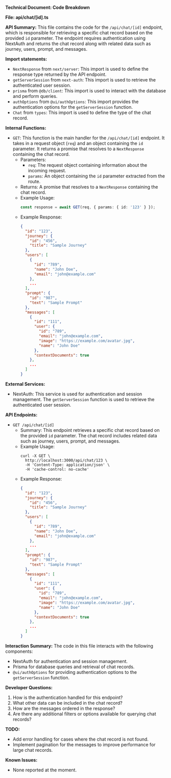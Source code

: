 **Technical Document: Code Breakdown**

**File: api/chat/[id].ts**

**API Summary:**
This file contains the code for the `/api/chat/[id]` endpoint, which is responsible for retrieving a specific chat record based on the provided `id` parameter. The endpoint requires authentication using NextAuth and returns the chat record along with related data such as journey, users, prompt, and messages.

**Import statements:**
- `NextResponse` from `next/server`: This import is used to define the response type returned by the API endpoint.
- `getServerSession` from `next-auth`: This import is used to retrieve the authenticated user session.
- `prisma` from `@db/client`: This import is used to interact with the database and perform queries.
- `authOptions` from `@ui/authOptions`: This import provides the authentication options for the `getServerSession` function.
- `Chat` from `types`: This import is used to define the type of the chat record.

**Internal Functions:**
- `GET`: This function is the main handler for the `/api/chat/[id]` endpoint. It takes in a request object (`req`) and an object containing the `id` parameter. It returns a promise that resolves to a `NextResponse` containing the chat record.
  - Parameters:
    - `req`: The request object containing information about the incoming request.
    - `params`: An object containing the `id` parameter extracted from the route.
  - Returns: A promise that resolves to a `NextResponse` containing the chat record.
  - Example Usage:
    ```typescript
    const response = await GET(req, { params: { id: '123' } });
    ```
  - Example Response:
    ```json
    {
      "id": "123",
      "journey": {
        "id": "456",
        "title": "Sample Journey"
      },
      "users": [
        {
          "id": "789",
          "name": "John Doe",
          "email": "john@example.com"
        },
        ...
      ],
      "prompt": {
        "id": "987",
        "text": "Sample Prompt"
      },
      "messages": [
        {
          "id": "111",
          "user": {
            "id": "789",
            "email": "john@example.com",
            "image": "https://example.com/avatar.jpg",
            "name": "John Doe"
          },
          "contextDocuments": true
        },
        ...
      ]
    }
    ```

**External Services:**
- NextAuth: This service is used for authentication and session management. The `getServerSession` function is used to retrieve the authenticated user session.

**API Endpoints:**
- `GET /api/chat/[id]`
  - Summary: This endpoint retrieves a specific chat record based on the provided `id` parameter. The chat record includes related data such as journey, users, prompt, and messages.
  - Example Usage:
    ```
    curl -X GET \
      http://localhost:3000/api/chat/123 \
      -H 'Content-Type: application/json' \
      -H 'cache-control: no-cache'
    ```
  - Example Response:
    ```json
    {
      "id": "123",
      "journey": {
        "id": "456",
        "title": "Sample Journey"
      },
      "users": [
        {
          "id": "789",
          "name": "John Doe",
          "email": "john@example.com"
        },
        ...
      ],
      "prompt": {
        "id": "987",
        "text": "Sample Prompt"
      },
      "messages": [
        {
          "id": "111",
          "user": {
            "id": "789",
            "email": "john@example.com",
            "image": "https://example.com/avatar.jpg",
            "name": "John Doe"
          },
          "contextDocuments": true
        },
        ...
      ]
    }
    ```

**Interaction Summary:**
The code in this file interacts with the following components:
- NextAuth for authentication and session management.
- Prisma for database queries and retrieval of chat records.
- `@ui/authOptions` for providing authentication options to the `getServerSession` function.

**Developer Questions:**
1. How is the authentication handled for this endpoint?
2. What other data can be included in the chat record?
3. How are the messages ordered in the response?
4. Are there any additional filters or options available for querying chat records?

**TODO:**
- Add error handling for cases where the chat record is not found.
- Implement pagination for the messages to improve performance for large chat records.

**Known Issues:**
- None reported at the moment.